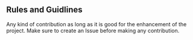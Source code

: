## Rules and Guidlines
Any kind of contribution as long as it is good for the enhancement of the project. Make sure to create an Issue before making any contribution. 